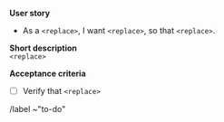 **User story** <br />
* As a `<replace>`, I want `<replace>`, so that `<replace>`. <br />

**Short description** <br />
`<replace>`

**Acceptance criteria** 
- [ ] Verify that `<replace>`

/label ~"to-do"